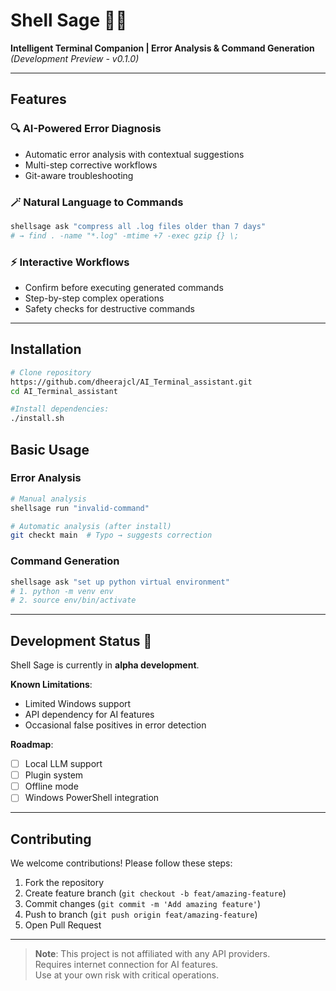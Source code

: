 # Shell Sage 🐚✨

**Intelligent Terminal Companion | Error Analysis & Command Generation**  
*(Development Preview - v0.1.0)*

---

## Features

### 🔍 AI-Powered Error Diagnosis
- Automatic error analysis with contextual suggestions
- Multi-step corrective workflows
- Git-aware troubleshooting

### 🪄 Natural Language to Commands
```bash
shellsage ask "compress all .log files older than 7 days"
# → find . -name "*.log" -mtime +7 -exec gzip {} \;
```

### ⚡ Interactive Workflows
- Confirm before executing generated commands
- Step-by-step complex operations
- Safety checks for destructive commands

---

## Installation

```bash
# Clone repository
https://github.com/dheerajcl/AI_Terminal_assistant.git
cd AI_Terminal_assistant

#Install dependencies:
./install.sh

```

## Basic Usage

### Error Analysis
```bash
# Manual analysis
shellsage run "invalid-command"

# Automatic analysis (after install)
git checkt main  # Typo → suggests correction
```

### Command Generation
```bash
shellsage ask "set up python virtual environment"
# 1. python -m venv env
# 2. source env/bin/activate
```

---

## Development Status 🚧

Shell Sage is currently in **alpha development**.  

**Known Limitations**:
- Limited Windows support
- API dependency for AI features
- Occasional false positives in error detection

**Roadmap**:
- [ ] Local LLM support
- [ ] Plugin system
- [ ] Offline mode
- [ ] Windows PowerShell integration

---

## Contributing

We welcome contributions! Please follow these steps:

1. Fork the repository
2. Create feature branch (`git checkout -b feat/amazing-feature`)
3. Commit changes (`git commit -m 'Add amazing feature'`)
4. Push to branch (`git push origin feat/amazing-feature`)
5. Open Pull Request

---


> **Note**: This project is not affiliated with any API providers.  
> Requires internet connection for AI features.  
> Use at your own risk with critical operations.
